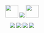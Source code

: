 <div align="center">
 <p align="center"> <img src="https://64.media.tumblr.com/08f1157e4fb62352185b36afec10b822/67f379b253a55304-79/s75x75_c1/2dd301de7828b4fb0d8607ba40db757cc46bd729.gifv" width="40" height="40" /> <img src="https://komarev.com/ghpvc/?username=kyostro&label=🔥&color=000000" /> <img src="https://64.media.tumblr.com/581809eba389f8d2ccce2c57b2eb9b8a/67f379b253a55304-15/s75x75_c1/f4206f7a9cad6744daa64d2f7c4a7afb3c4970be.gifv" width="40" height="40" />
  <p align="center">
  <p align="center"> 

[<img src="https://i.imgur.com/sPN8Lti.jpeg">](https://x.com/l0veol0gy5/status/1788378594806272129)
[<img src="https://i.imgur.com/azGU2XW.jpeg">](https://rentry.co/kyojuro-rengoku)
[<img src="https://i.imgur.com/FRKdmf6.jpeg">](https://kyostro.atabook.org/)
[<img src="https://i.imgur.com/xs4p8RR.jpeg">](https://kyodraw.straw.page/)
